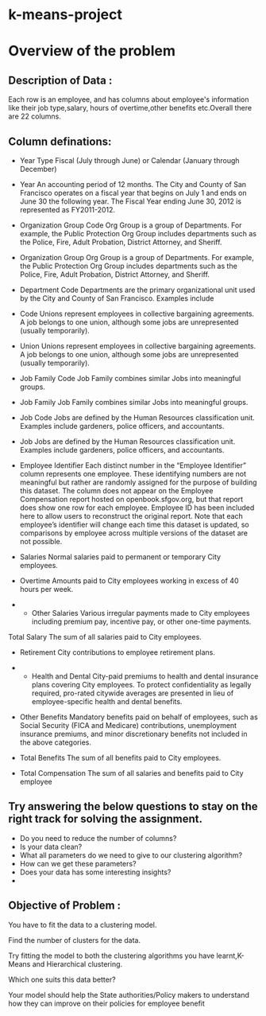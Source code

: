 # k-means-project

# Overview of the problem

## Description of Data :

Each row is an employee, and has columns about employee's information like their job type,salary, hours of overtime,other benefits etc.Overall there are 22 columns.

## Column definations:

- Year Type Fiscal (July through June) or Calendar (January through December)

- Year An accounting period of 12 months. The City and County of San Francisco operates on a fiscal year that begins on July 1 and ends on June 30 the following year. The Fiscal Year ending June 30, 2012 is represented as FY2011-2012.

- Organization Group Code Org Group is a group of Departments. For example, the Public Protection Org Group includes departments such as the Police, Fire, Adult Probation, District Attorney, and Sheriff.

- Organization Group Org Group is a group of Departments. For example, the Public Protection Org Group includes departments such as the Police, Fire, Adult Probation, District Attorney, and Sheriff.

- Department Code Departments are the primary organizational unit used by the City and County of San Francisco. Examples include

- Code Unions represent employees in collective bargaining agreements. A job belongs to one union, although some jobs are unrepresented (usually temporarily).

- Union Unions represent employees in collective bargaining agreements. A job belongs to one union, although some jobs are unrepresented (usually temporarily).

- Job Family Code Job Family combines similar Jobs into meaningful groups.

- Job Family Job Family combines similar Jobs into meaningful groups.

- Job Code Jobs are defined by the Human Resources classification unit. Examples include gardeners, police officers, and accountants.

- Job Jobs are defined by the Human Resources classification unit. Examples include gardeners, police officers, and accountants.

- Employee Identifier Each distinct number in the “Employee Identifier” column represents one employee. These identifying numbers are not meaningful but rather are randomly assigned for the purpose of building this dataset. The column does not appear on the Employee Compensation report hosted on openbook.sfgov.org, but that report does show one row for each employee. Employee ID has been included here to allow users to reconstruct the original report. Note that each employee’s identifier will change each time this dataset is updated, so comparisons by employee across multiple versions of the dataset are not possible.

- Salaries Normal salaries paid to permanent or temporary City employees.

- Overtime Amounts paid to City employees working in excess of 40 hours per week.

- - Other Salaries Various irregular payments made to City employees including premium pay, incentive pay, or other one-time payments.

Total Salary The sum of all salaries paid to City employees.

- Retirement City contributions to employee retirement plans.

- - Health and Dental City-paid premiums to health and dental insurance plans covering City employees. To protect confidentiality as legally required, pro-rated citywide averages are presented in lieu of employee-specific health and dental benefits.

- Other Benefits Mandatory benefits paid on behalf of employees, such as Social Security (FICA and Medicare) contributions, unemployment insurance premiums, and minor discretionary benefits not included in the above categories.

- Total Benefits The sum of all benefits paid to City employees.

- Total Compensation The sum of all salaries and benefits paid to City employee

## Try answering the below questions to stay on the right track for solving the assignment.

- Do you need to reduce the number of columns?
- Is your data clean?
- What all parameters do we need to give to our clustering algorithm?
- How can we get these parameters?
- Does your data has some interesting insights?
- 
## Objective of Problem :

You have to fit the data to a clustering model.

Find the number of clusters for the data.

Try fitting the model to both the clustering algorithms you have learnt,K-Means and Hierarchical clustering.

Which one suits this data better?

Your model should help the State authorities/Policy makers to understand how they can improve on their policies for employee benefit
